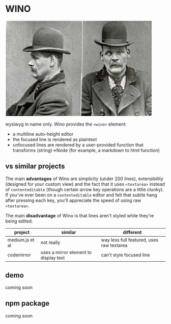 # WINO

![James Doyle, a prominent example of the type, at a low point in his run](static/james-doyle-mugshot.jpg)

wysiwyg in name only. Wino provides the `<wino>` element:
* a multiline auto-height editor
* the focused line is rendered as plaintext
* unfocused lines are rendered by a user-provided function that transforms (string)->Node (for example, a markdown to html function)

## vs similar projects

The main **advantages** of Wino are simplicity (under 200 lines), extensibility (designed for your custom view) and the fact that it uses `<textarea>` instead of `contenteditable` (though certain arrow key operations are a little clunky). If you've ever been on a `contenteditable` editor and felt that subtle hang after pressing each key, you'll appreciate the speed of using raw `<textarea>`.

The main **disadvantage** of Wino is that lines aren't styled while they're being edited.

| project | similar | different |
|---|---|---|
| medium.js et al | not really | way less full featured, uses raw textarea |
| codemirror | uses a mirror element to display text | can't style focused line |

## demo

coming soon

## npm package

coming soon
